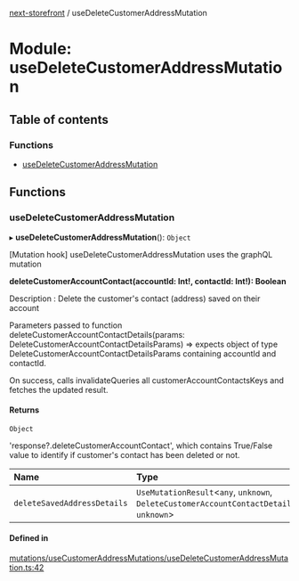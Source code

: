 [next-storefront](../README.md) / useDeleteCustomerAddressMutation

# Module: useDeleteCustomerAddressMutation

## Table of contents

### Functions

- [useDeleteCustomerAddressMutation](useDeleteCustomerAddressMutation.md#usedeletecustomeraddressmutation)

## Functions

### useDeleteCustomerAddressMutation

▸ **useDeleteCustomerAddressMutation**(): `Object`

[Mutation hook] useDeleteCustomerAddressMutation uses the graphQL mutation

<b>deleteCustomerAccountContact(accountId: Int!, contactId: Int!): Boolean</b>

Description : Delete the customer's contact (address) saved on their account

Parameters passed to function deleteCustomerAccountContactDetails(params: DeleteCustomerAccountContactDetailsParams) => expects object of type DeleteCustomerAccountContactDetailsParams containing accountId and contactId.

On success, calls invalidateQueries all customerAccountContactsKeys and fetches the updated result.

#### Returns

`Object`

'response?.deleteCustomerAccountContact', which contains True/False value to identify if customer's contact has been deleted or not.

| Name                        | Type                                                                                           |
| :-------------------------- | :--------------------------------------------------------------------------------------------- |
| `deleteSavedAddressDetails` | `UseMutationResult`<`any`, `unknown`, `DeleteCustomerAccountContactDetailsParams`, `unknown`\> |

#### Defined in

[mutations/useCustomerAddressMutations/useDeleteCustomerAddressMutation.ts:42](https://github.com/KiboSoftware/nextjs-storefront/blob/561a164/hooks/mutations/useCustomerAddressMutations/useDeleteCustomerAddressMutation.ts#L42)
